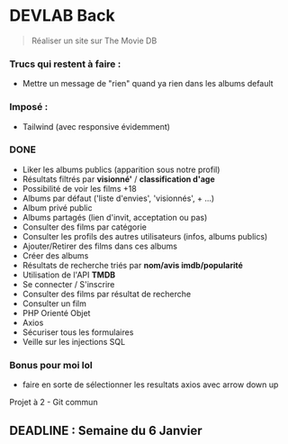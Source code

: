 # DEVLAB Back

> Réaliser un site sur The Movie DB

### Trucs qui restent à faire :

- Mettre un message de "rien" quand ya rien dans les albums default

### Imposé :

- Tailwind (avec responsive évidemment)

### DONE

- Liker les albums publics (apparition sous notre profil)
- Résultats filtrés par **visionné'** / **classification d'age**
- Possibilité de voir les films +18
- Albums par défaut ('liste d'envies', 'visionnés', + ...)
- Album privé public
- Albums partagés (lien d'invit, acceptation ou pas)
- Consulter des films par catégorie
- Consulter les profils des autres utilisateurs (infos, albums publics)
- Ajouter/Retirer des films dans ces albums
- Créer des albums 
- Résultats de recherche triés par **nom/avis imdb/popularité**
- Utilisation de l'API **TMDB**
- Se connecter / S'inscrire
- Consulter des films par résultat de recherche
- Consulter un film
- PHP Orienté Objet
- Axios 
- Sécuriser tous les formulaires
- Veille sur les injections SQL

### Bonus pour moi lol

- faire en sorte de sélectionner les resultats axios avec arrow down up

Projet à 2 - Git commun

## DEADLINE : Semaine du 6 Janvier
